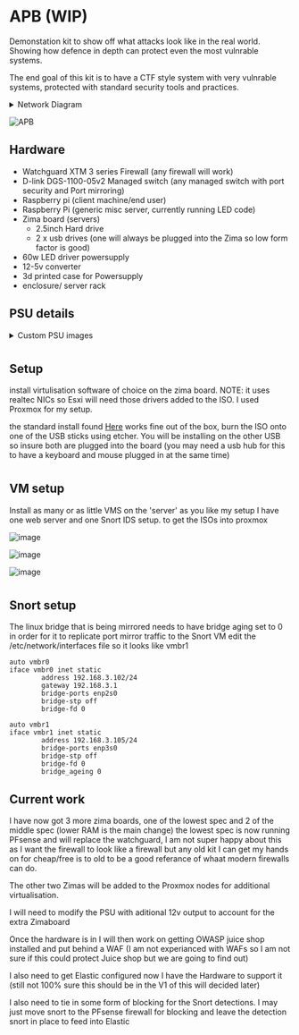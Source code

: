 # APB  (WIP)
Demonstation kit to show off what attacks look like in the real world.
Showing how defence in depth can protect even the most vulnrable systems.

The end goal of this kit is to have a CTF style system with very vulnrable systems, protected with standard security tools and practices.

<details>
  <summary>Network Diagram</summary>
  
 ![hacking network diagram ](https://user-images.githubusercontent.com/60553334/216385244-c5af2751-6c19-4675-a241-33885f7d8316.jpg)
  
</details>

![APB](https://user-images.githubusercontent.com/60553334/231083442-56c5b7c9-a6a0-4197-9d1b-23550c63f5dc.jpeg)




## Hardware

- Watchguard XTM 3 series Firewall (any firewall will work)
- D-link DGS-1100-05v2 Managed switch (any managed switch with port security and Port mirroring)
- Raspberry pi (client machine/end user)
- Raspberry Pi (generic misc server, currently running LED code)
- Zima board (servers)
  - 2.5inch Hard drive 
  - 2 x usb drives (one will always be plugged into the Zima so low form factor is good)
- 60w LED driver powersupply
- 12-5v converter
- 3d printed case for Powersupply
- enclosure/ server rack

## PSU details
<details>
  
 <summary> Custom PSU images </summary>
 I wanted to keep the PSU as small as I could so I chose a 60w LED driver with a 12-5v converter for the Raspberry Pi power
  
 ![Fna3FzPXEAsUmwv](https://user-images.githubusercontent.com/60553334/231086566-325bad55-7979-4ab3-a6a2-38fb31569357.jpeg)
  
![Fn0OdomX0AABRFi](https://user-images.githubusercontent.com/60553334/231086572-4a23a8d1-0c31-4d54-a2a8-7091575a3cc8.jpeg)
  
![Fn0OcyzWIBsYavL](https://user-images.githubusercontent.com/60553334/231086575-4f0a42dc-9c1b-4a92-827a-b138469d6c55.jpeg)
  
![Fn0Y0iVWIBMIUEa](https://user-images.githubusercontent.com/60553334/231086581-1190ca2a-335d-48fa-a928-63f9a72c59ac.jpeg)

</details>

#

## Setup

install virtulisation software of choice on the zima board. NOTE: it uses realtec NICs so Esxi will need those drivers added to the ISO. 
I used Proxmox for my setup. 

the standard install found [Here](https://www.proxmox.com/en/proxmox-ve/get-started) works fine out of the box, burn the ISO onto one of the USB sticks using etcher. You will be installing on the other USB so insure both are plugged into the board (you may need a usb hub for this to have a keyboard and mouse plugged in at the same time)

#


## VM setup 

Install as many or as little VMS on the 'server' as you like my setup I have one web server and one Snort IDS setup. to get the ISOs into proxmox 


![image](https://user-images.githubusercontent.com/60553334/211364950-ecf786ad-eb07-4bfa-be70-400814f63ade.png)

![image](https://user-images.githubusercontent.com/60553334/211365097-6cee5574-2416-4eb6-bfb7-d85b64563941.png)

![image](https://user-images.githubusercontent.com/60553334/211365259-f5e40b50-8a12-42f4-9d57-468dab35b5e8.png)




#

## Snort setup 



The linux bridge that is being mirrored needs to have bridge aging set to 0 in order for it to replicate port mirror traffic to the Snort VM
edit the /etc/network/interfaces file so it looks like vmbr1 
```
auto vmbr0
iface vmbr0 inet static
        address 192.168.3.102/24
        gateway 192.168.3.1
        bridge-ports enp2s0
        bridge-stp off
        bridge-fd 0

auto vmbr1
iface vmbr1 inet static
        address 192.168.3.105/24
        bridge-ports enp3s0
        bridge-stp off
        bridge-fd 0
        bridge_ageing 0

```


## Current work 

I have now got 3 more zima boards, one of the lowest spec and 2 of the middle spec (lower RAM is the main change)
the lowest spec is now running PFsense and will replace the watchguard, I am not super happy about this as I want the firewall to look like a firewall but any old kit I can get my hands on for cheap/free is to old to be a good referance of whaat modern firewalls can do. 

The other two Zimas will be added to the Proxmox nodes for additional virtualisation. 

I will need to modify the PSU with aditional 12v output to account for the extra Zimaboard

Once the hardware is in I will then work on getting OWASP juice shop installed and put behind a WAF (I am not experianced with WAFs so I am not sure if this could protect Juice shop but we are going to find out)

I also need to get Elastic configured now I have the Hardware to support it (still not 100% sure this should be in the V1 of this will decided later)

I also need to tie in some form of blocking for the Snort detections. I may just move snort to the PFsense firewall for blocking and leave the detection snort in place to feed into Elastic 

